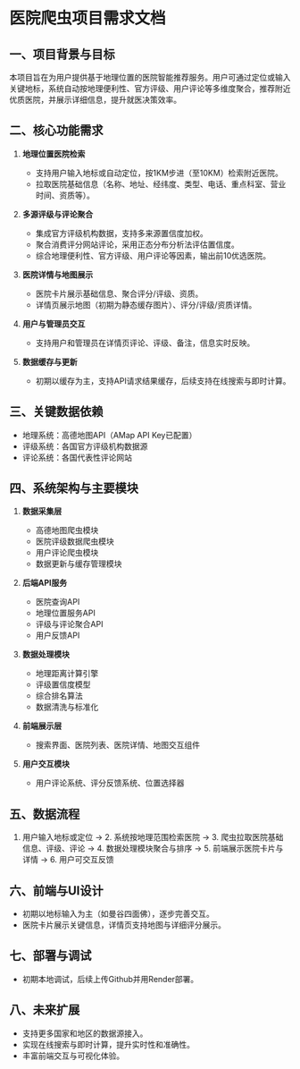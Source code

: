 # 医院爬虫项目需求文档

## 一、项目背景与目标

本项目旨在为用户提供基于地理位置的医院智能推荐服务。用户可通过定位或输入关键地标，系统自动按地理便利性、官方评级、用户评论等多维度聚合，推荐附近优质医院，并展示详细信息，提升就医决策效率。

## 二、核心功能需求

1. **地理位置医院检索**
   - 支持用户输入地标或自动定位，按1KM步进（至10KM）检索附近医院。
   - 拉取医院基础信息（名称、地址、经纬度、类型、电话、重点科室、营业时间、资质等）。

2. **多源评级与评论聚合**
   - 集成官方评级机构数据，支持多来源置信度加权。
   - 聚合消费评分网站评论，采用正态分布分析法评估置信度。
   - 综合地理便利性、官方评级、用户评论等因素，输出前10优选医院。

3. **医院详情与地图展示**
   - 医院卡片展示基础信息、聚合评分/评级、资质。
   - 详情页展示地图（初期为静态缓存图片）、评分/评级/资质详情。

4. **用户与管理员交互**
   - 支持用户和管理员在详情页评论、评级、备注，信息实时反映。

5. **数据缓存与更新**
   - 初期以缓存为主，支持API请求结果缓存，后续支持在线搜索与即时计算。

## 三、关键数据依赖

- 地理系统：高德地图API（AMap API Key已配置）
- 评级系统：各国官方评级机构数据源
- 评论系统：各国代表性评论网站

## 四、系统架构与主要模块

1. **数据采集层**
   - 高德地图爬虫模块
   - 医院评级数据爬虫模块
   - 用户评论爬虫模块
   - 数据更新与缓存管理模块

2. **后端API服务**
   - 医院查询API
   - 地理位置服务API
   - 评级与评论聚合API
   - 用户反馈API

3. **数据处理模块**
   - 地理距离计算引擎
   - 评级置信度模型
   - 综合排名算法
   - 数据清洗与标准化

4. **前端展示层**
   - 搜索界面、医院列表、医院详情、地图交互组件

5. **用户交互模块**
   - 用户评论系统、评分反馈系统、位置选择器

## 五、数据流程

1. 用户输入地标或定位 → 2. 系统按地理范围检索医院 → 3. 爬虫拉取医院基础信息、评级、评论 → 4. 数据处理模块聚合与排序 → 5. 前端展示医院卡片与详情 → 6. 用户可交互反馈

## 六、前端与UI设计

- 初期以地标输入为主（如曼谷四面佛），逐步完善交互。
- 医院卡片展示关键信息，详情页支持地图与详细评分展示。

## 七、部署与调试

- 初期本地调试，后续上传Github并用Render部署。

## 八、未来扩展

- 支持更多国家和地区的数据源接入。
- 实现在线搜索与即时计算，提升实时性和准确性。
- 丰富前端交互与可视化体验。 